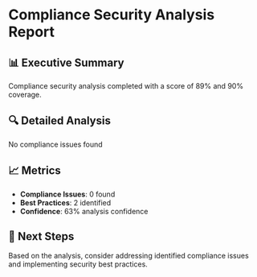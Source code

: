 # Compliance Security Analysis Report

## 📊 Executive Summary
Compliance security analysis completed with a score of 89% and 90% coverage.

## 🔍 Detailed Analysis
No compliance issues found

## 📈 Metrics
- **Compliance Issues**: 0 found
- **Best Practices**: 2 identified
- **Confidence**: 63% analysis confidence

## 🎯 Next Steps
Based on the analysis, consider addressing identified compliance issues and implementing security best practices.
